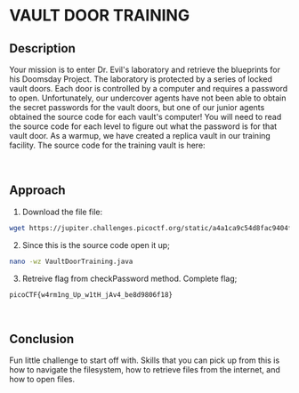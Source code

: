 # VAULT DOOR TRAINING



## Description
Your mission is to enter Dr. Evil's laboratory and retrieve the blueprints for his Doomsday Project. The laboratory is protected by a series of locked vault doors. Each door is controlled by a computer and requires a password to open. Unfortunately, our undercover agents have not been able to obtain the secret passwords for the vault doors, but one of our junior agents obtained the source code for each vault's computer! You will need to read the source code for each level to figure out what the password is for that vault door. As a warmup, we have created a replica vault in our training facility. The source code for the training vault is here: 

<br />

## Approach
1. Download the file file:

```bash
wget https://jupiter.challenges.picoctf.org/static/a4a1ca9c54d8fac9404f9cbc50d9751a/VaultDoorTraining.java
```

2. Since this is the source code open it up;

```bash
nano -wz VaultDoorTraining.java
```

3. Retreive flag from checkPassword method. Complete flag;
```
picoCTF{w4rm1ng_Up_w1tH_jAv4_be8d9806f18}
```

<br />

## Conclusion
Fun little challenge to start off with. Skills that you can pick up from this is how to navigate the filesystem, how to retrieve files from the internet, and how to open files. 